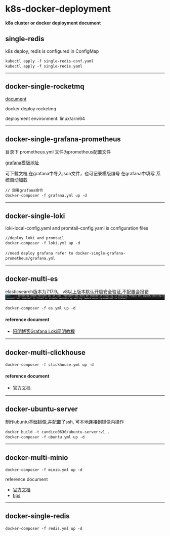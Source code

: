 # k8s-docker-deployment

**k8s cluster or docker deployment document**

## single-redis

k8s deploy, redis is configured in ConfigMap

```
kubectl apply -f single-redis-conf.yaml
kubectl apply -f single-redis.yaml
```

****

## docker-single-rocketmq

[document](https://www.jianshu.com/p/6ad529a16677)

docker deploy rocketmq

deployment environment: linux/arm64

****

## docker-single-grafana-prometheus

目录下 prometheus.yml 文件为prometheus配置文件

[grafana模版地址](https://grafana.com/grafana/dashboards/)

可下载文档,在grafana中导入json文件，也可记录模版编号 在grafana中填写 系统自动加载

```
// 部署grafana命令
docker-composer -f grafana.yml up -d

```

****

## docker-single-loki

loki-local-config.yaml and promtail-config.yaml is configuration files

```
//deploy loki and promtail
docker-composer -f loki.yml up -d

//need deploy grafana refer to docker-single-grafana-prometheus/grafana.yml
```

****

## docker-multi-es

elasticsearch版本为7.17.9。 v8以上版本默认开启安全验证,不配置会报错
![img.png](picture/img.png)

```
docker-composer -f es.yml up -d
```

#### reference document

- [阳明博客Grafana Loki简明教程](https://www.qikqiak.com/post/grafana-loki-usage/)

****

## docker-multi-clickhouse

```
docker-composer -f clickhouse.yml up -d
```

#### reference document

- [官方文档](https://clickhouse.com/docs)

****

## docker-ubuntu-server

制作ubuntu基础镜像,并配置了ssh, 可本地连接到镜像内操作

```
docker build -t candice0630/ubuntu-server:v1 .
docker-composer -f ubuntu.yml up -d
```

****

## docker-multi-minio

```
docker-composer -f minio.yml up -d
```

reference document

- [官方文档](https://min.io/docs/minio/container/index.html)
- [tips](https://www.jianshu.com/p/da341bffe166)

****

## docker-single-redis

```
docker-composer -f redis.yml up -d
```